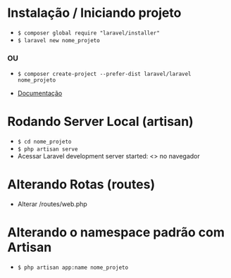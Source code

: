 # Instalação / Iniciando projeto 

* `$ composer global require "laravel/installer"`
* `$ laravel new nome_projeto`

### OU

* `$ composer create-project --prefer-dist laravel/laravel nome_projeto`

* [Documentação](https://laravel.com/docs/5.6#installation)

# Rodando Server Local (artisan)

* `$ cd nome_projeto`
* `$ php artisan serve`
* Acessar Laravel development server started: <> no navegador

# Alterando Rotas (routes)

* Alterar /routes/web.php

# Alterando o namespace padrão com Artisan

* `$ php artisan app:name nome_projeto`
